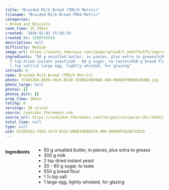 ```yaml
---
title: "Braided Milk Bread (TM5/6 Metric)"
filename: "Braided-Milk-Bread-TM56-Metric"
categories:
- Bread and Biscuits
cook_time: 2h 20min
created: '2020-02-03 15:59:19'
created_ts: 1580745559
description: null
difficulty: Medium
image_url: https://assets.tmecosys.com/image/upload/t_web575x575/img/recipe/ras/Assets/61D48079-4A9F-4BB3-B908-8A9E9268F366/Derivates/9DAF570A-149A-4CF3-AE35-1F864F3541F4.jpg
ingredients: "50 g unsalted butter, in pieces, plus extra to grease\n300 g milk\n\
  2 tsp dried instant yeast\n20 - 60 g sugar, to taste\n550 g bread flour\n1 \xBD\
  \ tsp salt\n1 large egg, lightly whisked, for glazing"
intrash: 0
name: Braided Milk Bread (TM5/6 Metric)
photo: 7C9A52B4-8EE8-46C6-BC49-7E9B0248FBAB-408-00004F9B966284B8.jpg
photo_large: null
photos: []
photos_dict: {}
prep_time: 20min
rating: 0
servings: 30 slices
source: cookidoo.thermomix.com
source_url: https://cookidoo.thermomix.com/recipes/recipe/en-US/r549313
total_time: null
type: null
uid: 91CD9162-7835-4CC9-B522-DB0E44D8E2FA-408-00004F9A26F3CDCD
---
```

<div class="large-8 medium-7 columns" id="writeup">	</div><!-- #writeup -->
</div><!-- #row-one -->
<div class="row" id="row-two">	<div class="medium-4 small-5 columns"><h4 id="ingredients">Ingredients</h4><div class="box box-ingredients content"><ul>
<li>50 g unsalted butter, in pieces, plus extra to grease</li>
<li>300 g milk</li>
<li>2 tsp dried instant yeast</li>
<li>20 - 60 g sugar, to taste</li>
<li>550 g bread flour</li>
<li>1 ½ tsp salt</li>
<li>1 large egg, lightly whisked, for glazing</li>
</ul>
</div>	</div>	<div class="medium-6 small-7 columns">	</div>